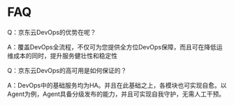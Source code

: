 # FAQ

Q：京东云DevOps的优势在呢？

A：覆盖DevOps全流程，不仅可为您提供全方位DevOps保障，而且可在降低运维成本的同时，提升服务健壮性和稳定性

Q：京东云DevOps的高可用是如何保证的？

A：DevOps中的基础服务均为HA。并且在此基础之上，各模块也可实现自愈。以Agent为例，Agent具备分级发布的能力，并且可实现自我守护，无需人工干预。

